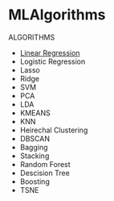 # MLAlgorithms

ALGORITHMS
* [Linear Regression](https://github.com/rehamessameltagoury/MLAlgorithms/tree/main/Linear%20Regression)
* Logistic Regression
* Lasso
* Ridge
* SVM
* PCA
* LDA
* KMEANS
* KNN
* Heirechal Clustering
* DBSCAN
* Bagging
* Stacking
* Random Forest
* Descision Tree
* Boosting
* TSNE

